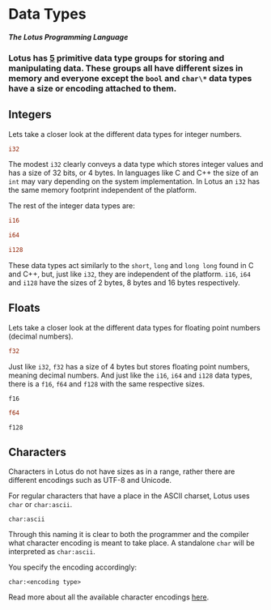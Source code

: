 # Data Types

#### _The Lotus Programming Language_

### Lotus has <u>5</u> primitive data type groups for storing and manipulating data. These groups all have different sizes in memory and everyone except the `bool` and `char\*` data types have a size or encoding attached to them.

## Integers

Lets take a closer look at the different data types for integer numbers.

```rust
i32
```

The modest `i32` clearly conveys a data type which stores integer values and has a size of 32 bits, or 4 bytes. In languages like C and C++ the size of an `int` may vary depending on the system implementation. In Lotus an `i32` has the same memory footprint independent of the platform.

The rest of the integer data types are:

```rust
i16
```

```rust
i64
```

```rust
i128
```

These data types act similarly to the `short`, `long` and `long long` found in C and C++, but, just like `i32`, they are independent of the platform. `i16`, `i64` and `i128` have the sizes of 2 bytes, 8 bytes and 16 bytes respectively.

## Floats

Lets take a closer look at the different data types for floating point numbers (decimal numbers).

```rust
f32
```

Just like `i32`, `f32` has a size of 4 bytes but stores floating point numbers, meaning decimal numbers. And just like the `i16`, `i64` and `i128` data types, there is a `f16`, `f64` and `f128` with the same respective sizes.

```
f16
```

```rust
f64
```

```
f128
```

## Characters

Characters in Lotus do not have sizes as in a range, rather there are different encodings such as UTF-8 and Unicode.

For regular characters that have a place in the ASCII charset, Lotus uses `char` or `char:ascii`.

```
char:ascii
```

Through this naming it is clear to both the programmer and the compiler what character encoding is meant to take place. A standalone `char` will be interpreted as `char:ascii`.

You specify the encoding accordingly:

```
char:<encoding type>
```

Read more about all the available character encodings [here](../standards/character-encodings.md).
